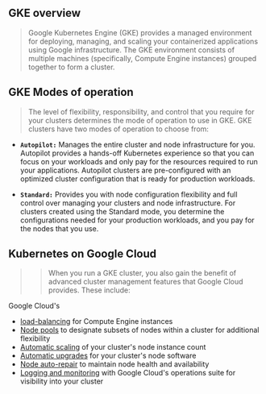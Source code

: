 ## GKE overview
> Google Kubernetes Engine (GKE) provides a managed environment for deploying, managing, and scaling your containerized applications using Google infrastructure. The GKE environment consists of multiple machines (specifically, Compute Engine instances) grouped together to form a cluster.

## GKE Modes of operation
> The level of flexibility, responsibility, and control that you require for your clusters determines the mode of operation to use in GKE. GKE clusters have two modes of operation to choose from:

* **`Autopilot:`** Manages the entire cluster and node infrastructure for you. Autopilot provides a hands-off Kubernetes experience so that you can focus on your workloads and only pay for the resources required to run your applications. Autopilot clusters are pre-configured with an optimized cluster configuration that is ready for production workloads.

* **`Standard:`** Provides you with node configuration flexibility and full control over managing your clusters and node infrastructure. For clusters created using the Standard mode, you determine the configurations needed for your production workloads, and you pay for the nodes that you use.

## Kubernetes on Google Cloud
>> When you run a GKE cluster, you also gain the benefit of advanced cluster management features that Google Cloud provides. These include:

Google Cloud's 
* [load-balancing](https://cloud.google.com/compute/docs/load-balancing-and-autoscaling) for Compute Engine instances
* [Node pools](https://cloud.google.com/kubernetes-engine/docs/concepts/node-pools) to designate subsets of nodes within a cluster for additional flexibility
* [Automatic scaling](https://cloud.google.com/kubernetes-engine/docs/concepts/cluster-autoscaler) of your cluster's node instance count
* [Automatic upgrades](https://cloud.google.com/kubernetes-engine/docs/how-to/node-auto-upgrades) for your cluster's node software
* [Node auto-repair](https://cloud.google.com/kubernetes-engine/docs/how-to/node-auto-repair) to maintain node health and availability
* [Logging and monitoring](https://cloud.google.com/stackdriver/docs/solutions/gke) with Google Cloud's operations suite for visibility into your cluster
